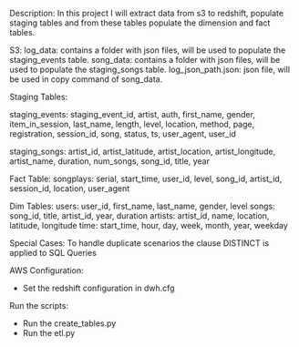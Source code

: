 Description: 
In this project I will extract data from s3 to redshift, populate staging tables and from these tables populate the dimension and fact tables.

S3:
log_data: contains a folder with json files, will be used to populate the staging_events table.
song_data: contains a folder with json files, will be used to populate the staging_songs table.
log_json_path.json: json file, will be used in copy command of song_data.

Staging Tables:

staging_events: staging_event_id, artist, auth, first_name, gender, item_in_session, last_name, length, level, location, method, page, registration, session_id, song, status, ts, user_agent, user_id

staging_songs: artist_id, artist_latitude, artist_location, artist_longitude, artist_name, duration, num_songs, song_id, title, year

Fact Table:
songplays: serial, start_time, user_id, level, song_id, artist_id, session_id, location, user_agent

Dim Tables:
users: user_id, first_name, last_name, gender, level
songs: song_id, title, artist_id, year, duration
artists: artist_id, name, location, latitude, longitude
time: start_time, hour, day, week, month, year, weekday

Special Cases:
To handle duplicate scenarios the clause DISTINCT is applied to SQL Queries

AWS Configuration:
- Set the redshift configuration in dwh.cfg

Run the scripts:
- Run the create_tables.py
- Run the etl.py
